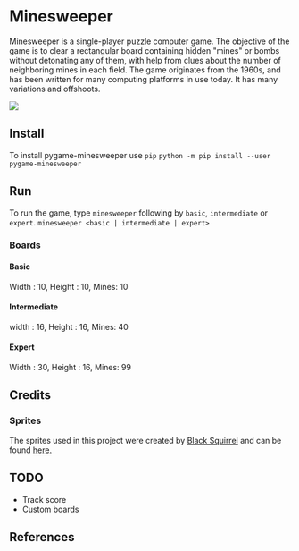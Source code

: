 # Minesweeper
Minesweeper is a single-player puzzle computer game. The objective of the game is to clear a rectangular board containing hidden "mines" or bombs without detonating any of them, with help from clues about the number of neighboring mines in each field. The game originates from the 1960s, and has been written for many computing platforms in use today. It has many variations and offshoots.

![](https://raw.githubusercontent.com/andreasisnes/minesweeper/master/screenshots/ingame.png)



## Install
To install pygame-minesweeper use `pip`
`python -m pip install --user pygame-minesweeper`

## Run
To run the game, type `minesweeper` following by `basic`, `intermediate` or `expert`.
`minesweeper <basic | intermediate | expert>`

### Boards
#### Basic
Width : 10, Height : 10, Mines: 10

#### Intermediate
width : 16, Height : 16, Mines: 40

#### Expert
Width : 30, Height : 16, Mines: 99


## Credits
### Sprites

The sprites used in this project were created by [Black Squirrel](https://www.spriters-resource.com/submitter/Black+Squirrel/) and can be found [here.](https://www.spriters-resource.com/pc_computer/minesweeper/sheet/19849/)

## TODO
* Track score
* Custom boards

## References
